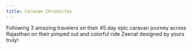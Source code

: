 ```yaml
---
title: Caravan Chronicles
---
```


Following 3 amazing travelers on their 45 day epic caravan journey across Rajasthan on their pimped out and colorful ride Zeenat designed by yours truly!